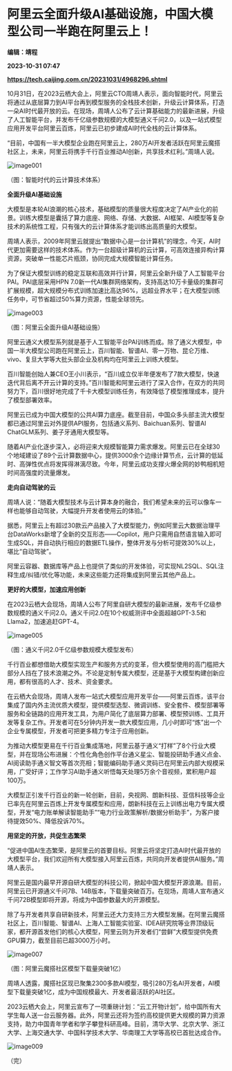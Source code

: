 # 阿里云全面升级AI基础设施，中国大模型公司一半跑在阿里云上！
**编辑：靖程**

**2023-10-31 07:47**

**https://tech.caijing.com.cn/20231031/4968296.shtml**

10月31日，在2023云栖大会上，阿里云CTO周靖人表示，面向智能时代，阿里云将通过从底层算力到AI平台再到模型服务的全栈技术创新，升级云计算体系，打造一朵AI时代最开放的云。在现场，周靖人公布了云计算基础能力的最新进展，升级了人工智能平台，并发布千亿级参数规模的大模型通义千问2.0，以及一站式模型应用开发平台阿里云百炼，阿里云已初步建成AI时代全栈的云计算体系。

“目前，中国有一半大模型企业跑在阿里云上，280万AI开发者活跃在阿里云魔搭社区上，未来，阿里云将携手千行百业推动AI创新，共享技术红利。”周靖人说。

![image001](https://tx3.cdn.caijing.com.cn/2023/1031/1698736909587.jpg)

（图：智能时代的云计算技术体系）

**全面升级AI基础设施**

大模型是本轮AI浪潮的核心技术，基础模型的质量很大程度决定了AI产业化的前景。训练大模型是囊括了算力底座、网络、存储、大数据、AI框架、AI模型等复杂技术的系统性工程，只有强大的云计算体系才能训练出高质量的大模型。

周靖人表示，2009年阿里云就提出“数据中心是一台计算机”的理念，今天，AI时代更加需要这样的技术体系。作为一台超级计算机的云计算，可高效连接异构计算资源，突破单一性能芯片瓶颈，协同完成大规模智能计算任务。

为了保证大模型训练的稳定互联和高效并行计算，阿里云全新升级了人工智能平台PAI。PAI底层采用HPN 7.0新一代AI集群网络架构，支持高达10万卡量级的集群可扩展规模，超大规模分布式训练加速比高达96%，远超业界水平；在大模型训练任务中，可节省超过50%算力资源，性能全球领先。

![image003](https://img5.caijing.com.cn/2023/1031/1698736978658.png)

（图：阿里云全面升级AI基础设施）

阿里云通义大模型系列就是基于人工智能平台PAI训练而成。除了通义大模型，中国一半大模型公司跑在阿里云上，百川智能、智谱AI、零一万物、昆仑万维、vivo、复旦大学等大批头部企业及机构均在阿里云上训练大模型。

百川智能创始人兼CEO王小川表示，“百川成立仅半年便发布了7款大模型，快速迭代背后离不开云计算的支持。”百川智能和阿里云进行了深入合作，在双方的共同努力下，百川很好地完成了千卡大模型训练任务，有效降低了模型推理成本，提升了模型部署效率。

阿里云已成为中国大模型的公共AI算力底座。截至目前，中国众多头部主流大模型都已通过阿里云对外提供API服务，包括通义系列、Baichuan系列、智谱AI ChatGLM系列、姜子牙通用大模型等。

随着AI产业化逐步深入，必将迎来大规模智能算力需求爆发。阿里云已在全球30个地域建设了89个云计算数据中心，提供3000余个边缘计算节点，云计算的低延时、高弹性优点将发挥得淋漓尽致。今年，阿里云成功支撑火爆全网的妙鸭相机短时间高强度的流量爆发。

**走向自动驾驶的云**

周靖人说：“随着大模型技术与云计算本身的融合，我们希望未来的云可以像车一样也能够自动驾驶，大幅提升开发者使用云的体验。”

据悉，阿里云上有超过30款云产品接入了大模型能力，例如阿里云大数据治理平台DataWorks新增了全新的交互形态——Copilot，用户只需用自然语言输入即可生成SQL，并自动执行相应的数据ETL操作，整体开发与分析可提效30%以上，堪比“自动驾驶”。

阿里云容器、数据库等产品上也提供了类似的开发体验，可实现NL2SQL、SQL注释生成/纠错/优化等功能，未来这些能力还将集成到阿里云其他产品上。

**更好的大模型，加速应用创新**

在2023云栖大会现场，周靖人公布了阿里自研大模型的最新进展，发布千亿级参数规模的通义千问2.0。通义千问2.0在10个权威测评中全面超越GPT-3.5和Llama2，加速追赶GPT-4。

![image005](https://img2.caijing.com.cn/2023/1031/1698736993771.jpg)

（图：通义千问2.0千亿级参数规模大模型发布）

千行百业都想借助大模型实现生产和服务方式的变革，但大模型使用的高门槛把大部分人挡在了技术浪潮之外。不论是定制专属大模型，还是基于大模型构建创新应用，都有很高的人才、技术、资金要求。

在云栖大会现场，周靖人发布一站式大模型应用开发平台——阿里云百炼，该平台集成了国内外主流优质大模型，提供模型选型、微调训练、安全套件、模型部署等服务和全链路的应用开发工具，为用户简化了底层算力部署、模型预训练、工具开发等复杂工作。开发者可在5分钟内开发一款大模型应用，几小时即可“炼”出一个企业专属模型，开发者可把更多精力专注于应用创新。

为推动大模型更易在千行百业集成落地，阿里云基于通义“打样”了8个行业大模型，并在现场公布进展：个性化角色创作平台通义星尘、智能投研助手通义点金、AI阅读助手通义智文等首次亮相；智能编码助手通义灵码已在阿里云内部大规模采用，广受好评；工作学习AI助手通义听悟每天处理5万余个音视频，累积用户超100万。

大模型正引发千行百业的新一轮创新，目前，央视网、朗新科技、亚信科技等企业已率先在阿里云百炼上开发专属模型和应用，朗新科技在云上训练出电力专属大模型，开发“电力账单解读智能助手”“电力行业政策解析/数据分析助手”，为客户接待提效50%、降低投诉70%。

**用坚定的开放，共促生态繁荣**

“促进中国AI生态繁荣，是阿里云的首要目标。阿里云将坚定打造AI时代最开放的大模型平台，我们欢迎所有大模型接入阿里云百炼，共同向开发者提供AI服务。”周靖人表示。

阿里云是国内最早开源自研大模型的科技公司，掀起中国大模型开源浪潮。目前，阿里云已开源通义千问7B、14B版本，下载量突破百万。在现场，周靖人宣布通义千问72B模型即将开源，将成为中国参数最大的开源模型。

除了与开发者共享自研新技术，阿里云还大力支持三方大模型发展。在阿里云魔搭社区上，百川智能、智谱AI、上海人工智能实验室、IDEA研究院等业界顶级玩家，都开源首发他们的核心大模型，阿里云则为开发者们“尝鲜”大模型提供免费GPU算力，截至目前已超3000万小时。

![image007](https://img4.caijing.com.cn/2023/1031/1698737008516.png)

（图：阿里云魔搭社区模型下载量突破1亿）

周靖人透露，魔搭社区现已聚集2300多款AI模型，吸引280万名AI开发者，AI模型下载量突破1亿，成为中国规模最大、开发者最活跃的AI社区。

2023云栖大会上，阿里云宣布了一项重磅计划：“云工开物计划”，给中国所有大学生每人送一台云服务器。此外，阿里云还将为签约高校提供更大规模的算力资源支持，助力中国青年学者和学子攀登科研高峰。目前，清华大学、北京大学、浙江大学、上海交通大学、中国科学技术大学、华南理工大学等高校已首批达成合作。

![image009](https://tx1.cdn.caijing.com.cn/2023/1031/1698737046339.jpg)

（完）